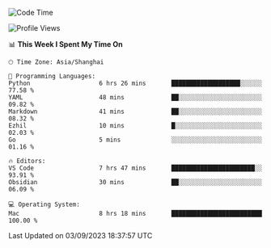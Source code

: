 <!--START_SECTION:waka-->
![Code Time](http://img.shields.io/badge/Code%20Time-153%20hrs%2033%20mins-blue)

![Profile Views](http://img.shields.io/badge/Profile%20Views-11-blue)

📊 **This Week I Spent My Time On** 

```text
🕑︎ Time Zone: Asia/Shanghai

💬 Programming Languages: 
Python                   6 hrs 26 mins       ███████████████████░░░░░░   77.58 % 
YAML                     48 mins             ██░░░░░░░░░░░░░░░░░░░░░░░   09.82 % 
Markdown                 41 mins             ██░░░░░░░░░░░░░░░░░░░░░░░   08.32 % 
Ezhil                    10 mins             █░░░░░░░░░░░░░░░░░░░░░░░░   02.03 % 
Go                       5 mins              ░░░░░░░░░░░░░░░░░░░░░░░░░   01.16 % 

🔥 Editors: 
VS Code                  7 hrs 47 mins       ███████████████████████░░   93.91 % 
Obsidian                 30 mins             ██░░░░░░░░░░░░░░░░░░░░░░░   06.09 % 

💻 Operating System: 
Mac                      8 hrs 18 mins       █████████████████████████   100.00 % 
```


 Last Updated on 03/09/2023 18:37:57 UTC
<!--END_SECTION:waka-->